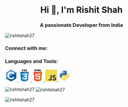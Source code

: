 <h1 align="center">Hi 👋, I'm Rishit Shah</h1>
<h3 align="center">A passionate Developer from India</h3>

<p align="left"> <img src="https://komarev.com/ghpvc/?username=rishitshah27&label=Profile%20views&color=0e75b6&style=flat" alt="rishitshah27" /> </p>

<h3 align="left">Connect with me:</h3>
<p align="left">
</p>

<h3 align="left">Languages and Tools:</h3>
<p align="left"> <a href="https://www.cprogramming.com/" target="_blank" rel="noreferrer"> <img src="https://raw.githubusercontent.com/devicons/devicon/master/icons/c/c-original.svg" alt="c" width="40" height="40"/> </a> <a href="https://www.w3schools.com/css/" target="_blank" rel="noreferrer"> <img src="https://raw.githubusercontent.com/devicons/devicon/master/icons/css3/css3-original-wordmark.svg" alt="css3" width="40" height="40"/> </a> <a href="https://www.w3.org/html/" target="_blank" rel="noreferrer"> <img src="https://raw.githubusercontent.com/devicons/devicon/master/icons/html5/html5-original-wordmark.svg" alt="html5" width="40" height="40"/> </a> <a href="https://developer.mozilla.org/en-US/docs/Web/JavaScript" target="_blank" rel="noreferrer"> <img src="https://raw.githubusercontent.com/devicons/devicon/master/icons/javascript/javascript-original.svg" alt="javascript" width="40" height="40"/> </a> <a href="https://www.python.org" target="_blank" rel="noreferrer"> <img src="https://raw.githubusercontent.com/devicons/devicon/master/icons/python/python-original.svg" alt="python" width="40" height="40"/> </a> </p>

<p><img align="left" src="https://github-readme-stats.vercel.app/api/top-langs?username=rishitshah27&show_icons=true&locale=en&layout=compact" alt="rishitshah27" /></p>

<p>&nbsp;<img align="center" src="https://github-readme-stats.vercel.app/api?username=rishitshah27&show_icons=true&locale=en" alt="rishitshah27" /></p>

<p><img align="center" src="https://github-readme-streak-stats.herokuapp.com/?user=rishitshah27&" alt="rishitshah27" /></p>
